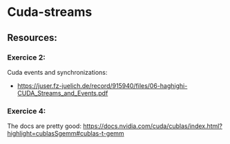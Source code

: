# Cuda-streams

## Resources:
### Exercice 2:
Cuda events and synchronizations: 
- https://juser.fz-juelich.de/record/915940/files/06-haghighi-CUDA_Streams_and_Events.pdf
### Exercice 4:
The docs are pretty good: https://docs.nvidia.com/cuda/cublas/index.html?highlight=cublasSgemm#cublas-t-gemm
